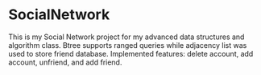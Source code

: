 # SocialNetwork

This is my Social Network project for my advanced data structures and algorithm class. Btree supports ranged queries while adjacency list was used to store friend database. Implemented features: delete account, add account, unfriend, and add friend.
